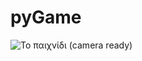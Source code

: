 # pyGame

![Το παιχνίδι (camera ready)](https:github.com/diogenisAl/pyGame/media/space_invaders_gif.gif)
